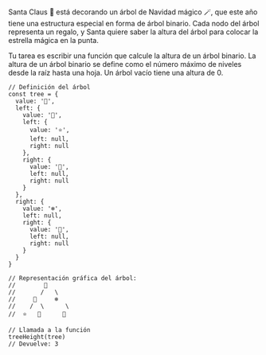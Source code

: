 Santa Claus 🎅 está decorando un árbol de Navidad mágico 🪄, que este año tiene
una estructura especial en forma de árbol binario. Cada nodo del árbol
representa un regalo, y Santa quiere saber la altura del árbol para colocar la
estrella mágica en la punta.

Tu tarea es escribir una función que calcule la altura de un árbol binario. La
altura de un árbol binario se define como el número máximo de niveles desde la
raíz hasta una hoja. Un árbol vacío tiene una altura de 0.

```{javascript}
// Definición del árbol
const tree = {
  value: '🎁',
  left: {
    value: '🎄',
    left: {
      value: '⭐',
      left: null,
      right: null
    },
    right: {
      value: '🎅',
      left: null,
      right: null
    }
  },
  right: {
    value: '❄️',
    left: null,
    right: {
      value: '🦌',
      left: null,
      right: null
    }
  }
}

// Representación gráfica del árbol:
//        🎁
//       /   \
//     🎄     ❄️
//    /  \      \
//  ⭐   🎅      🦌

// Llamada a la función
treeHeight(tree)
// Devuelve: 3
```
